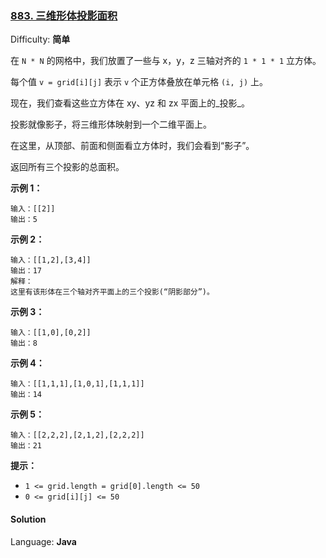 ### [883\. 三维形体投影面积](https://leetcode-cn.com/problems/projection-area-of-3d-shapes/)

Difficulty: **简单**


在 `N * N` 的网格中，我们放置了一些与 x，y，z 三轴对齐的 `1 * 1 * 1` 立方体。

每个值 `v = grid[i][j]` 表示 `v` 个正方体叠放在单元格 `(i, j)` 上。

现在，我们查看这些立方体在 xy、yz 和 zx 平面上的_投影_。

投影就像影子，将三维形体映射到一个二维平面上。

在这里，从顶部、前面和侧面看立方体时，我们会看到“影子”。

返回所有三个投影的总面积。

**示例 1：**

```
输入：[[2]]
输出：5
```

**示例 2：**

```
输入：[[1,2],[3,4]]
输出：17
解释：
这里有该形体在三个轴对齐平面上的三个投影(“阴影部分”)。

```

**示例 3：**

```
输入：[[1,0],[0,2]]
输出：8
```

**示例 4：**

```
输入：[[1,1,1],[1,0,1],[1,1,1]]
输出：14
```

**示例 5：**

```
输入：[[2,2,2],[2,1,2],[2,2,2]]
输出：21
```

**提示：**

*   `1 <= grid.length = grid[0].length <= 50`
*   `0 <= grid[i][j] <= 50`


#### Solution

Language: **Java**

```java
​
```